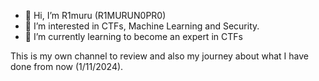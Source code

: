 - 👋 Hi, I’m R1muru (R1MURUN0PR0)
- 👀 I’m interested in CTFs, Machine Learning and Security.
- 🌱 I’m currently learning to become an expert in CTFs

This is my own channel to review and also my journey about what I have done from now (1/11/2024).
